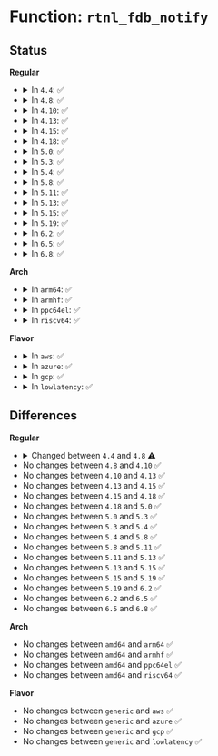# Function: <code>rtnl_fdb_notify</code>

## Status
<b>Regular</b>
<ul>
<li>
<details>
<summary>In <code>4.4</code>: ✅</summary>

```c
void rtnl_fdb_notify(struct net_device *dev, u8 *addr, u16 vid, int type);
```

**Collision:** Unique Static

**Inline:** No

**Transformation:** False

**Instances:**

```
In net/core/rtnetlink.c (ffffffff8172d2f0)
Location: net/core/rtnetlink.c:2603
Inline: False
Direct callers:
  - net/core/rtnetlink.c:rtnl_fdb_add
  - net/core/rtnetlink.c:rtnl_fdb_del
```
**Symbols:**

```
ffffffff8172d2f0-ffffffff8172d3ca: rtnl_fdb_notify (STB_LOCAL)
```
</details>
</li>
<li>
<details>
<summary>In <code>4.8</code>: ✅</summary>

```c
void rtnl_fdb_notify(struct net_device *dev, u8 *addr, u16 vid, int type, u16 ndm_state);
```

**Collision:** Unique Static

**Inline:** No

**Transformation:** False

**Instances:**

```
In net/core/rtnetlink.c (ffffffff81796b50)
Location: net/core/rtnetlink.c:2797
Inline: False
Direct callers:
  - net/core/rtnetlink.c:rtnl_fdb_del
  - net/core/rtnetlink.c:rtnl_fdb_add
```
**Symbols:**

```
ffffffff81796b50-ffffffff81796c3b: rtnl_fdb_notify (STB_LOCAL)
```
</details>
</li>
<li>
<details>
<summary>In <code>4.10</code>: ✅</summary>

```c
void rtnl_fdb_notify(struct net_device *dev, u8 *addr, u16 vid, int type, u16 ndm_state);
```

**Collision:** Unique Static

**Inline:** No

**Transformation:** False

**Instances:**

```
In net/core/rtnetlink.c (ffffffff817c3d30)
Location: net/core/rtnetlink.c:2873
Inline: False
Direct callers:
  - net/core/rtnetlink.c:rtnl_fdb_del
  - net/core/rtnetlink.c:rtnl_fdb_add
```
**Symbols:**

```
ffffffff817c3d30-ffffffff817c3e1b: rtnl_fdb_notify (STB_LOCAL)
```
</details>
</li>
<li>
<details>
<summary>In <code>4.13</code>: ✅</summary>

```c
void rtnl_fdb_notify(struct net_device *dev, u8 *addr, u16 vid, int type, u16 ndm_state);
```

**Collision:** Unique Static

**Inline:** No

**Transformation:** False

**Instances:**

```
In net/core/rtnetlink.c (ffffffff817e2a90)
Location: net/core/rtnetlink.c:2969
Inline: False
Direct callers:
  - net/core/rtnetlink.c:rtnl_fdb_del
  - net/core/rtnetlink.c:rtnl_fdb_add
```
**Symbols:**

```
ffffffff817e2a90-ffffffff817e2b73: rtnl_fdb_notify (STB_LOCAL)
```
</details>
</li>
<li>
<details>
<summary>In <code>4.15</code>: ✅</summary>

```c
void rtnl_fdb_notify(struct net_device *dev, u8 *addr, u16 vid, int type, u16 ndm_state);
```

**Collision:** Unique Static

**Inline:** No

**Transformation:** False

**Instances:**

```
In net/core/rtnetlink.c (ffffffff8185d950)
Location: net/core/rtnetlink.c:3206
Inline: False
Direct callers:
  - net/core/rtnetlink.c:rtnl_fdb_del
  - net/core/rtnetlink.c:rtnl_fdb_add
```
**Symbols:**

```
ffffffff8185d950-ffffffff8185da33: rtnl_fdb_notify (STB_LOCAL)
```
</details>
</li>
<li>
<details>
<summary>In <code>4.18</code>: ✅</summary>

```c
void rtnl_fdb_notify(struct net_device *dev, u8 *addr, u16 vid, int type, u16 ndm_state);
```

**Collision:** Unique Static

**Inline:** No

**Transformation:** False

**Instances:**

```
In net/core/rtnetlink.c (ffffffff818a94c0)
Location: net/core/rtnetlink.c:3364
Inline: False
Direct callers:
  - net/core/rtnetlink.c:rtnl_fdb_del
  - net/core/rtnetlink.c:rtnl_fdb_add
```
**Symbols:**

```
ffffffff818a94c0-ffffffff818a959f: rtnl_fdb_notify (STB_LOCAL)
```
</details>
</li>
<li>
<details>
<summary>In <code>5.0</code>: ✅</summary>

```c
void rtnl_fdb_notify(struct net_device *dev, u8 *addr, u16 vid, int type, u16 ndm_state);
```

**Collision:** Unique Static

**Inline:** No

**Transformation:** False

**Instances:**

```
In net/core/rtnetlink.c (ffffffff818ccff0)
Location: net/core/rtnetlink.c:3507
Inline: False
Direct callers:
  - net/core/rtnetlink.c:rtnl_fdb_del
  - net/core/rtnetlink.c:rtnl_fdb_add
```
**Symbols:**

```
ffffffff818ccff0-ffffffff818cd0cf: rtnl_fdb_notify (STB_LOCAL)
```
</details>
</li>
<li>
<details>
<summary>In <code>5.3</code>: ✅</summary>

```c
void rtnl_fdb_notify(struct net_device *dev, u8 *addr, u16 vid, int type, u16 ndm_state);
```

**Collision:** Unique Static

**Inline:** No

**Transformation:** False

**Instances:**

```
In net/core/rtnetlink.c (ffffffff81919c90)
Location: net/core/rtnetlink.c:3568
Inline: False
Direct callers:
  - net/core/rtnetlink.c:rtnl_fdb_del
  - net/core/rtnetlink.c:rtnl_fdb_add
```
**Symbols:**

```
ffffffff81919c90-ffffffff81919d6c: rtnl_fdb_notify (STB_LOCAL)
```
</details>
</li>
<li>
<details>
<summary>In <code>5.4</code>: ✅</summary>

```c
void rtnl_fdb_notify(struct net_device *dev, u8 *addr, u16 vid, int type, u16 ndm_state);
```

**Collision:** Unique Static

**Inline:** No

**Transformation:** False

**Instances:**

```
In net/core/rtnetlink.c (ffffffff8194c2b0)
Location: net/core/rtnetlink.c:3599
Inline: False
Direct callers:
  - net/core/rtnetlink.c:rtnl_fdb_del
  - net/core/rtnetlink.c:rtnl_fdb_add
```
**Symbols:**

```
ffffffff8194c2b0-ffffffff8194c38c: rtnl_fdb_notify (STB_LOCAL)
```
</details>
</li>
<li>
<details>
<summary>In <code>5.8</code>: ✅</summary>

```c
void rtnl_fdb_notify(struct net_device *dev, u8 *addr, u16 vid, int type, u16 ndm_state);
```

**Collision:** Unique Static

**Inline:** No

**Transformation:** False

**Instances:**

```
In net/core/rtnetlink.c (ffffffff81a1df20)
Location: net/core/rtnetlink.c:3802
Inline: False
Direct callers:
  - net/core/rtnetlink.c:rtnl_fdb_del
  - net/core/rtnetlink.c:rtnl_fdb_add
```
**Symbols:**

```
ffffffff81a1df20-ffffffff81a1dffc: rtnl_fdb_notify (STB_LOCAL)
```
</details>
</li>
<li>
<details>
<summary>In <code>5.11</code>: ✅</summary>

```c
void rtnl_fdb_notify(struct net_device *dev, u8 *addr, u16 vid, int type, u16 ndm_state);
```

**Collision:** Unique Static

**Inline:** No

**Transformation:** False

**Instances:**

```
In net/core/rtnetlink.c (ffffffff81a1e250)
Location: net/core/rtnetlink.c:3894
Inline: False
Direct callers:
  - net/core/rtnetlink.c:rtnl_fdb_del
  - net/core/rtnetlink.c:rtnl_fdb_add
```
**Symbols:**

```
ffffffff81a1e250-ffffffff81a1e32c: rtnl_fdb_notify (STB_LOCAL)
```
</details>
</li>
<li>
<details>
<summary>In <code>5.13</code>: ✅</summary>

```c
void rtnl_fdb_notify(struct net_device *dev, u8 *addr, u16 vid, int type, u16 ndm_state);
```

**Collision:** Unique Static

**Inline:** No

**Transformation:** False

**Instances:**

```
In net/core/rtnetlink.c (ffffffff81a04f70)
Location: net/core/rtnetlink.c:3892
Inline: False
Direct callers:
  - net/core/rtnetlink.c:rtnl_fdb_del
  - net/core/rtnetlink.c:rtnl_fdb_add
```
**Symbols:**

```
ffffffff81a04f70-ffffffff81a0504c: rtnl_fdb_notify (STB_LOCAL)
```
</details>
</li>
<li>
<details>
<summary>In <code>5.15</code>: ✅</summary>

```c
void rtnl_fdb_notify(struct net_device *dev, u8 *addr, u16 vid, int type, u16 ndm_state);
```

**Collision:** Unique Static

**Inline:** No

**Transformation:** False

**Instances:**

```
In net/core/rtnetlink.c (ffffffff81ab73b0)
Location: net/core/rtnetlink.c:3913
Inline: False
Direct callers:
  - net/core/rtnetlink.c:rtnl_fdb_del
  - net/core/rtnetlink.c:rtnl_fdb_add
```
**Symbols:**

```
ffffffff81ab73b0-ffffffff81ab748c: rtnl_fdb_notify (STB_LOCAL)
```
</details>
</li>
<li>
<details>
<summary>In <code>5.19</code>: ✅</summary>

```c
void rtnl_fdb_notify(struct net_device *dev, u8 *addr, u16 vid, int type, u16 ndm_state);
```

**Collision:** Unique Static

**Inline:** No

**Transformation:** False

**Instances:**

```
In net/core/rtnetlink.c (ffffffff81c30e30)
Location: net/core/rtnetlink.c:4004
Inline: False
Direct callers:
  - net/core/rtnetlink.c:rtnl_fdb_del
  - net/core/rtnetlink.c:rtnl_fdb_add
```
**Symbols:**

```
ffffffff81c30e30-ffffffff81c30f3d: rtnl_fdb_notify (STB_LOCAL)
```
</details>
</li>
<li>
<details>
<summary>In <code>6.2</code>: ✅</summary>

```c
void rtnl_fdb_notify(struct net_device *dev, u8 *addr, u16 vid, int type, u16 ndm_state);
```

**Collision:** Unique Static

**Inline:** No

**Transformation:** False

**Instances:**

```
In net/core/rtnetlink.c (ffffffff81de4190)
Location: net/core/rtnetlink.c:4050
Inline: False
Direct callers:
  - net/core/rtnetlink.c:rtnl_fdb_del
  - net/core/rtnetlink.c:rtnl_fdb_add
```
**Symbols:**

```
ffffffff81de4190-ffffffff81de429d: rtnl_fdb_notify (STB_LOCAL)
```
</details>
</li>
<li>
<details>
<summary>In <code>6.5</code>: ✅</summary>

```c
void rtnl_fdb_notify(struct net_device *dev, u8 *addr, u16 vid, int type, u16 ndm_state);
```

**Collision:** Unique Static

**Inline:** No

**Transformation:** False

**Instances:**

```
In net/core/rtnetlink.c (ffffffff81e55b90)
Location: net/core/rtnetlink.c:4139
Inline: False
Direct callers:
  - net/core/rtnetlink.c:rtnl_fdb_del
  - net/core/rtnetlink.c:rtnl_fdb_add
```
**Symbols:**

```
ffffffff81e55b90-ffffffff81e55ca8: rtnl_fdb_notify (STB_LOCAL)
```
</details>
</li>
<li>
<details>
<summary>In <code>6.8</code>: ✅</summary>

```c
void rtnl_fdb_notify(struct net_device *dev, u8 *addr, u16 vid, int type, u16 ndm_state);
```

**Collision:** Unique Static

**Inline:** No

**Transformation:** False

**Instances:**

```
In net/core/rtnetlink.c (ffffffff81f14f30)
Location: net/core/rtnetlink.c:4179
Inline: False
Direct callers:
  - net/core/rtnetlink.c:rtnl_fdb_del
  - net/core/rtnetlink.c:rtnl_fdb_add
```
**Symbols:**

```
ffffffff81f14f30-ffffffff81f15048: rtnl_fdb_notify (STB_LOCAL)
```
</details>
</li>
</ul>
<b>Arch</b>
<ul>
<li>
<details>
<summary>In <code>arm64</code>: ✅</summary>

```c
void rtnl_fdb_notify(struct net_device *dev, u8 *addr, u16 vid, int type, u16 ndm_state);
```

**Collision:** Unique Static

**Inline:** No

**Transformation:** False

**Instances:**

```
In net/core/rtnetlink.c (ffff800010bee3d8)
Location: net/core/rtnetlink.c:3599
Inline: False
Direct callers:
  - net/core/rtnetlink.c:rtnl_fdb_del
  - net/core/rtnetlink.c:rtnl_fdb_add
```
**Symbols:**

```
ffff800010bee3d8-ffff800010bee4d4: rtnl_fdb_notify (STB_LOCAL)
```
</details>
</li>
<li>
<details>
<summary>In <code>armhf</code>: ✅</summary>

```c
void rtnl_fdb_notify(struct net_device *dev, u8 *addr, u16 vid, int type, u16 ndm_state);
```

**Collision:** Unique Static

**Inline:** No

**Transformation:** False

**Instances:**

```
In net/core/rtnetlink.c (c0d068c0)
Location: net/core/rtnetlink.c:3599
Inline: False
Direct callers:
  - net/core/rtnetlink.c:rtnl_fdb_del
  - net/core/rtnetlink.c:rtnl_fdb_add
```
**Symbols:**

```
c0d068c0-c0d06990: rtnl_fdb_notify (STB_LOCAL)
```
</details>
</li>
<li>
<details>
<summary>In <code>ppc64el</code>: ✅</summary>

```c
void rtnl_fdb_notify(struct net_device *dev, u8 *addr, u16 vid, int type, u16 ndm_state);
```

**Collision:** Unique Static

**Inline:** No

**Transformation:** False

**Instances:**

```
In net/core/rtnetlink.c (c000000000cd1eb0)
Location: net/core/rtnetlink.c:3599
Inline: False
Direct callers:
  - net/core/rtnetlink.c:rtnl_fdb_del
  - net/core/rtnetlink.c:rtnl_fdb_add
```
**Symbols:**

```
c000000000cd1eb0-c000000000cd2008: rtnl_fdb_notify (STB_LOCAL)
```
</details>
</li>
<li>
<details>
<summary>In <code>riscv64</code>: ✅</summary>

```c
void rtnl_fdb_notify(struct net_device *dev, u8 *addr, u16 vid, int type, u16 ndm_state);
```

**Collision:** Unique Static

**Inline:** No

**Transformation:** False

**Instances:**

```
In net/core/rtnetlink.c (ffffffe000770cb2)
Location: net/core/rtnetlink.c:3599
Inline: False
Direct callers:
  - net/core/rtnetlink.c:rtnl_fdb_del
  - net/core/rtnetlink.c:rtnl_fdb_add
```
**Symbols:**

```
ffffffe000770cb2-ffffffe000770d72: rtnl_fdb_notify (STB_LOCAL)
```
</details>
</li>
</ul>
<b>Flavor</b>
<ul>
<li>
<details>
<summary>In <code>aws</code>: ✅</summary>

```c
void rtnl_fdb_notify(struct net_device *dev, u8 *addr, u16 vid, int type, u16 ndm_state);
```

**Collision:** Unique Static

**Inline:** No

**Transformation:** False

**Instances:**

```
In net/core/rtnetlink.c (ffffffff818ec280)
Location: net/core/rtnetlink.c:3599
Inline: False
Direct callers:
  - net/core/rtnetlink.c:rtnl_fdb_del
  - net/core/rtnetlink.c:rtnl_fdb_add
```
**Symbols:**

```
ffffffff818ec280-ffffffff818ec35c: rtnl_fdb_notify (STB_LOCAL)
```
</details>
</li>
<li>
<details>
<summary>In <code>azure</code>: ✅</summary>

```c
void rtnl_fdb_notify(struct net_device *dev, u8 *addr, u16 vid, int type, u16 ndm_state);
```

**Collision:** Unique Static

**Inline:** No

**Transformation:** False

**Instances:**

```
In net/core/rtnetlink.c (ffffffff818a60c0)
Location: net/core/rtnetlink.c:3599
Inline: False
Direct callers:
  - net/core/rtnetlink.c:rtnl_fdb_del
  - net/core/rtnetlink.c:rtnl_fdb_add
```
**Symbols:**

```
ffffffff818a60c0-ffffffff818a619c: rtnl_fdb_notify (STB_LOCAL)
```
</details>
</li>
<li>
<details>
<summary>In <code>gcp</code>: ✅</summary>

```c
void rtnl_fdb_notify(struct net_device *dev, u8 *addr, u16 vid, int type, u16 ndm_state);
```

**Collision:** Unique Static

**Inline:** No

**Transformation:** False

**Instances:**

```
In net/core/rtnetlink.c (ffffffff8193d2b0)
Location: net/core/rtnetlink.c:3599
Inline: False
Direct callers:
  - net/core/rtnetlink.c:rtnl_fdb_del
  - net/core/rtnetlink.c:rtnl_fdb_add
```
**Symbols:**

```
ffffffff8193d2b0-ffffffff8193d38c: rtnl_fdb_notify (STB_LOCAL)
```
</details>
</li>
<li>
<details>
<summary>In <code>lowlatency</code>: ✅</summary>

```c
void rtnl_fdb_notify(struct net_device *dev, u8 *addr, u16 vid, int type, u16 ndm_state);
```

**Collision:** Unique Static

**Inline:** No

**Transformation:** False

**Instances:**

```
In net/core/rtnetlink.c (ffffffff8195eb40)
Location: net/core/rtnetlink.c:3599
Inline: False
Direct callers:
  - net/core/rtnetlink.c:rtnl_fdb_del
  - net/core/rtnetlink.c:rtnl_fdb_add
```
**Symbols:**

```
ffffffff8195eb40-ffffffff8195ec1c: rtnl_fdb_notify (STB_LOCAL)
```
</details>
</li>
</ul>

## Differences
<b>Regular</b>
<ul>
<li>
<details>
<summary>Changed between <code>4.4</code> and <code>4.8</code> ⚠️</summary>
<ul>
<li>
<b>Param added. </b>
<code>u16 ndm_state</code>
</li>
</ul>
</details>
</li>
<li>
No changes between <code>4.8</code> and <code>4.10</code> ✅
</li>
<li>
No changes between <code>4.10</code> and <code>4.13</code> ✅
</li>
<li>
No changes between <code>4.13</code> and <code>4.15</code> ✅
</li>
<li>
No changes between <code>4.15</code> and <code>4.18</code> ✅
</li>
<li>
No changes between <code>4.18</code> and <code>5.0</code> ✅
</li>
<li>
No changes between <code>5.0</code> and <code>5.3</code> ✅
</li>
<li>
No changes between <code>5.3</code> and <code>5.4</code> ✅
</li>
<li>
No changes between <code>5.4</code> and <code>5.8</code> ✅
</li>
<li>
No changes between <code>5.8</code> and <code>5.11</code> ✅
</li>
<li>
No changes between <code>5.11</code> and <code>5.13</code> ✅
</li>
<li>
No changes between <code>5.13</code> and <code>5.15</code> ✅
</li>
<li>
No changes between <code>5.15</code> and <code>5.19</code> ✅
</li>
<li>
No changes between <code>5.19</code> and <code>6.2</code> ✅
</li>
<li>
No changes between <code>6.2</code> and <code>6.5</code> ✅
</li>
<li>
No changes between <code>6.5</code> and <code>6.8</code> ✅
</li>
</ul>
<b>Arch</b>
<ul>
<li>
No changes between <code>amd64</code> and <code>arm64</code> ✅
</li>
<li>
No changes between <code>amd64</code> and <code>armhf</code> ✅
</li>
<li>
No changes between <code>amd64</code> and <code>ppc64el</code> ✅
</li>
<li>
No changes between <code>amd64</code> and <code>riscv64</code> ✅
</li>
</ul>
<b>Flavor</b>
<ul>
<li>
No changes between <code>generic</code> and <code>aws</code> ✅
</li>
<li>
No changes between <code>generic</code> and <code>azure</code> ✅
</li>
<li>
No changes between <code>generic</code> and <code>gcp</code> ✅
</li>
<li>
No changes between <code>generic</code> and <code>lowlatency</code> ✅
</li>
</ul>
